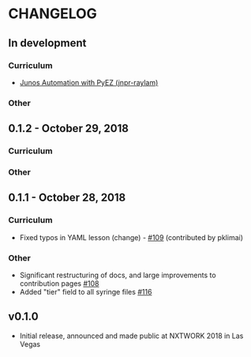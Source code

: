 # CHANGELOG

## In development

### Curriculum

- [Junos Automation with PyEZ (jnpr-raylam)](https://github.com/nre-learning/antidote/tree/master/lessons/lesson-24)

### Other


## 0.1.2 - October 29, 2018

### Curriculum

### Other


## 0.1.1 - October 28, 2018

### Curriculum

- Fixed typos in YAML lesson (change) - [#109](https://github.com/nre-learning/antidote/pull/109) (contributed by pklimai)

### Other

- Significant restructuring of docs, and large improvements to contribution pages [#108](https://github.com/nre-learning/antidote/pull/108)
- Added "tier" field to all syringe files [#116](https://github.com/nre-learning/antidote/pull/116)

## v0.1.0

- Initial release, announced and made public at NXTWORK 2018 in Las Vegas
